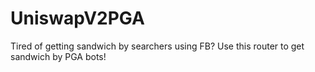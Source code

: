 # UniswapV2PGA

Tired of getting sandwich by searchers using FB? Use this router to get sandwich by PGA bots!

